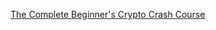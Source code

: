 [The Complete Beginner's Crypto Crash Course](https://www.youtube.com/watch?v=41JCpzvnn_0&list=PLU52pNodXIGdM6XDgHVG7DsPytlsrR_6b)